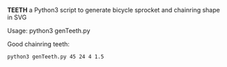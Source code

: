 **TEETH** a Python3 script to generate bicycle sprocket and chainring shape in SVG

Usage:
python3 genTeeth.py <teeth> <tooth angle> <tooth height> <magic number>

Good chainring teeth:

    python3 genTeeth.py 45 24 4 1.5
